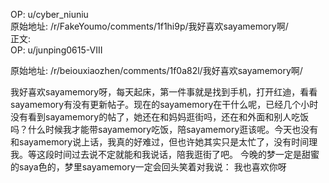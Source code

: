 
OP: u/cyber_niuniu  
原始地址: /r/FakeYoumo/comments/1f1hi9p/我好喜欢sayamemory啊/  
正文:  
OP: u/junping0615-VIII  

 原始地址: /r/beiouxiaozhen/comments/1f0a82l/我好喜欢sayamemory啊/  

我好喜欢sayamemory呀，每天起床，第一件事就是找到手机，打开红迪，看看sayamemory有没有更新帖子。现在的sayamemory在干什么呢，已经几个小时没有看到sayamemory的帖了，她还在和妈妈逛街吗，还在和外面和别人吃饭吗？什么时候我才能带sayamemory吃饭，陪sayamemory逛该呢。今天也没有和sayamemory说上话，我真的好难过，但也许她其实只是太忙了，没有时间理我。等这段时间过去说不定就能和我说话，陪我逛街了吧。
今晚的梦一定是甜蜜的saya色的，梦里sayamemory一定会回头笑着对我说：
我也喜欢你呀
